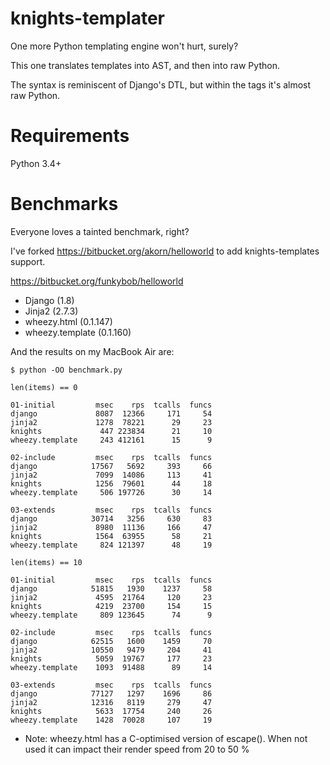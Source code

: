 # knights-templater
One more Python templating engine won't hurt, surely?

This one translates templates into AST, and then into raw Python.

The syntax is reminiscent of Django's DTL, but within the tags it's almost raw
Python.

# Requirements

Python 3.4+

# Benchmarks

Everyone loves a tainted benchmark, right?

I've forked https://bitbucket.org/akorn/helloworld to add knights-templates
support.

https://bitbucket.org/funkybob/helloworld

- Django (1.8)
- Jinja2 (2.7.3)
- wheezy.html (0.1.147)
- wheezy.template (0.1.160)

And the results on my MacBook Air are:

    $ python -OO benchmark.py

    len(items) == 0

    01-initial         msec    rps  tcalls  funcs
    django             8087  12366     171     54
    jinja2             1278  78221      29     23
    knights             447 223834      21     10
    wheezy.template     243 412161      15      9

    02-include         msec    rps  tcalls  funcs
    django            17567   5692     393     66
    jinja2             7099  14086     113     41
    knights            1256  79601      44     18
    wheezy.template     506 197726      30     14

    03-extends         msec    rps  tcalls  funcs
    django            30714   3256     630     83
    jinja2             8980  11136     166     47
    knights            1564  63955      58     21
    wheezy.template     824 121397      48     19

    len(items) == 10

    01-initial         msec    rps  tcalls  funcs
    django            51815   1930    1237     58
    jinja2             4595  21764     120     23
    knights            4219  23700     154     15
    wheezy.template     809 123645      74      9

    02-include         msec    rps  tcalls  funcs
    django            62515   1600    1459     70
    jinja2            10550   9479     204     41
    knights            5059  19767     177     23
    wheezy.template    1093  91488      89     14

    03-extends         msec    rps  tcalls  funcs
    django            77127   1297    1696     86
    jinja2            12316   8119     279     47
    knights            5633  17754     240     26
    wheezy.template    1428  70028     107     19

* Note: wheezy.html has a C-optimised version of escape().
  When not used it can impact their render speed from 20 to 50 %
